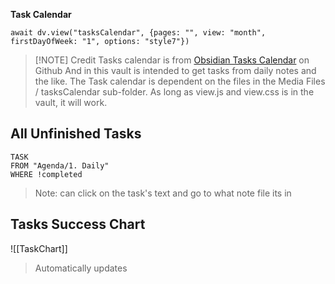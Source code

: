 
**Task Calendar**
```dataviewjs
await dv.view("tasksCalendar", {pages: "", view: "month", firstDayOfWeek: "1", options: "style7"})
```



> [!NOTE] Credit
> Tasks calendar is from [Obsidian Tasks Calendar](https://github.com/702573N/Obsidian-Tasks-Calendar/blob/main/tasksCalendar/view.css) on Github
> And in this vault is intended to get tasks from daily notes and the like.
> The Task calendar is dependent on the files in the Media Files / tasksCalendar sub-folder. As long as view.js and view.css is in the vault, it will work.

## All Unfinished Tasks

```dataview
TASK
FROM "Agenda/1. Daily"
WHERE !completed
```

> Note: can click on the task's text and go to what note file its in

## Tasks Success Chart

![[TaskChart]]

> Automatically updates